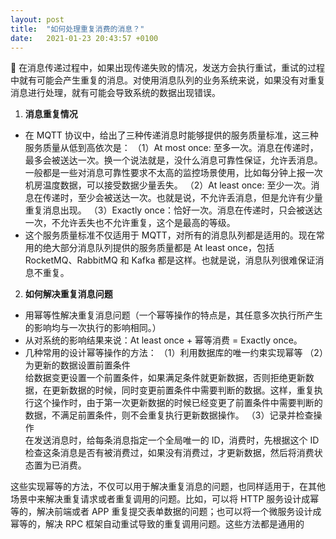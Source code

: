 ```yaml
---
layout: post
title:  "如何处理重复消费的消息？"
date:   2021-01-23 20:43:57 +0100
---
```

🍊 在消息传递过程中，如果出现传递失败的情况，发送方会执行重试，重试的过程中就有可能会产生重复的消息。对使用消息队列的业务系统来说，如果没有对重复消息进行处理，就有可能会导致系统的数据出现错误。
1. **消息重复情况**
- 在 MQTT 协议中，给出了三种传递消息时能够提供的服务质量标准，这三种服务质量从低到高依次是：
（1）At most once: 至多一次。消息在传递时，最多会被送达一次。换一个说法就是，没什么消息可靠性保证，允许丢消息。一般都是一些对消息可靠性要求不太高的监控场景使用，比如每分钟上报一次机房温度数据，可以接受数据少量丢失。
（2）At least once: 至少一次。消息在传递时，至少会被送达一次。也就是说，不允许丢消息，但是允许有少量重复消息出现。
（3）Exactly once：恰好一次。消息在传递时，只会被送达一次，不允许丢失也不允许重复，这个是最高的等级。
- 这个服务质量标准不仅适用于 MQTT，对所有的消息队列都是适用的。现在常用的绝大部分消息队列提供的服务质量都是 At least once，包括 RocketMQ、RabbitMQ 和 Kafka 都是这样。也就是说，消息队列很难保证消息不重复。

2. **如何解决重复消息问题**
- 用幂等性解决重复消息问题（一个幂等操作的特点是，其任意多次执行所产生的影响均与一次执行的影响相同。）
- 从对系统的影响结果来说：At least once + 幂等消费 = Exactly once。
- 几种常用的设计幂等操作的方法：
（1）利用数据库的唯一约束实现幂等
（2）为更新的数据设置前置条件        
给数据变更设置一个前置条件，如果满足条件就更新数据，否则拒绝更新数据，在更新数据的时候，同时变更前置条件中需要判断的数据。这样，重复执行这个操作时，由于第一次更新数据的时候已经变更了前置条件中需要判断的数据，不满足前置条件，则不会重复执行更新数据操作。
（3）记录并检查操作      
在发送消息时，给每条消息指定一个全局唯一的 ID，消费时，先根据这个 ID 检查这条消息是否有被消费过，如果没有消费过，才更新数据，然后将消费状态置为已消费。          

这些实现幂等的方法，不仅可以用于解决重复消息的问题，也同样适用于，在其他场景中来解决重复请求或者重复调用的问题。比如，可以将 HTTP 服务设计成幂等的，解决前端或者 APP 重复提交表单数据的问题；也可以将一个微服务设计成幂等的，解决 RPC 框架自动重试导致的重复调用问题。这些方法都是通用的